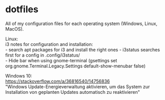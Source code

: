 # dotfiles
All of my configuration files for each operating system (Windows, Linux, MacOS).  

Linux:  
i3 notes for configuration and installation:  
	- search apt packages for i3 and install the right ones 
	- i3status searches first for a config in .config/i3status/  
	- Hide bar when using gnome-terminal (gsettings set org.gnome.Terminal.Legacy.Settings default-show-menubar false)  

Windows 10:  
https://stackoverflow.com/a/36816540/14756836  
"Windows Update-Energieverwaltung aktivieren, um das System zur Installation von geplanten Updates automatisch zu reaktivieren"
